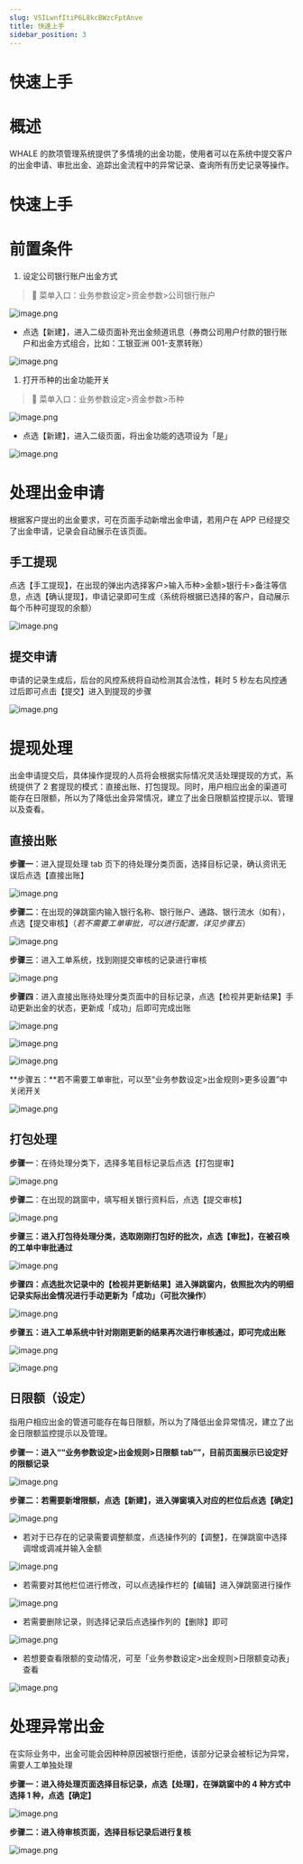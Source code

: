 ```yaml
---
slug: VSILwnfItiP6L8kcBWzcFptAnve
title: 快速上手
sidebar_position: 3
---
```



# 快速上手


# 概述


WHALE 的款项管理系统提供了多情境的出金功能，使用者可以在系统中提交客户的出金申请、审批出金、追踪出金流程中的异常记录、查询所有历史记录等操作。


# 快速上手


# 前置条件

1. 设定公司银行账户出金方式

> 📍 菜单入口：业务参数设定>资金参数>公司银行账户


![image.png](/assets/a0588fbf6926cb281ae11a1da226e4b3.png)

- 点选【新建】，进入二级页面补充出金频道讯息（券商公司用户付款的银行账户和出金方式组合，比如：工银亚洲 001-支票转账）

![image.png](/assets/36f4e3c4c6fc73bc5c89badcd1be6098.png)

1. 打开币种的出金功能开关

> 📍 菜单入口：业务参数设定>资金参数>币种


![image.png](/assets/095f3daa0e40afed97aa179c8af2fdb0.png)

- 点选【新建】，进入二级页面，将出金功能的选项设为「是」

![image.png](/assets/7aa124fa3dad2b47f906a076ba518ff1.png)


# 处理出金申请


根据客户提出的出金要求，可在页面手动新增出金申请，若用户在 APP 已经提交了出金申请，记录会自动展示在该页面。


## 手工提现


点选【手工提现】，在出现的弹出内选择客户>输入币种>金额>银行卡>备注等信息，点选【确认提现】，申请记录即可生成（系统将根据已选择的客户，自动展示每个币种可提现的余额）


![image.png](/assets/b2f11e3d5a5138a37d5f6586db4d3c60.png)


## 提交申请


申请的记录生成后，后台的风控系统将自动检测其合法性，耗时 5 秒左右风控通过后即可点击【提交】进入到提现的步骤


![image.png](/assets/5bda55cff910f2ca0472c44ab47b3baf.png)


# 提现处理


出金申请提交后，具体操作提现的人员将会根据实际情况灵活处理提现的方式，系统提供了 2 套提现的模式：直接出账、打包提现。同时，用户相应出金的渠道可能存在日限额，所以为了降低出金异常情况，建立了出金日限额监控提示以、管理以及查看。


## 直接出账


**步骤一**：进入提现处理 tab 页下的待处理分类页面，选择目标记录，确认资讯无误后点选【直接出账】


![image.png](/assets/e29cee226951bd9ba95664fb06decd1c.png)


**步骤二**：在出现的弹跳窗内输入银行名称、银行账户、通路、银行流水（如有），点选【提交审核】（_若不需要工单审批，可以进行配置，详见步骤五_）


![image.png](/assets/817cce6b15001c51000ec42a14a625bc.png)


**步骤三**：进入工单系统，找到刚提交审核的记录进行审核


![image.png](/assets/2cdc7e85b5202ce89007e7526d949bb8.png)


**步骤四**：进入直接出账待处理分类页面中的目标记录，点选【检视并更新结果】手动更新出金的状态，更新成「成功」后即可完成出账


![image.png](/assets/c9553a7a09ebe3410eb27910b5dbfd1f.png)


![image.png](/assets/14fbe360c0650ee9ed203ffffaa2021f.png)


![image.png](/assets/e48b5495ae59adbb3d13405d74b0ae9c.png)


**步骤五：**若不需要工单审批，可以至“业务参数设定>出金规则>更多设置”中关闭开关


![image.png](/assets/41365788d032cd3f8912ac5f7e88a68d.png)


## 打包处理


**步骤一**：在待处理分类下，选择多笔目标记录后点选【打包提审】


![image.png](/assets/1d7300f40867fbf7000c40ae11199316.png)


**步骤二**：在出现的跳窗中，填写相关银行资料后，点选【提交审核】


![image.png](/assets/5ef92d82f5d7f028d1c43f020420be70.png)


**步骤三：进入打包待处理分类，选取刚刚打包好的批次，点选【审批】，在被召唤的工单中审批通过**


![image.png](/assets/faab8f6c9b878bae2cf8cfb0b9df573a.png)


**步骤四：点选批次记录中的【检视并更新结果】进入弹跳窗内，依照批次内的明细记录实际出金情况进行手动更新为「成功」（可批次操作）**


![image.png](/assets/99f02103d6f1741e8cc23ee759fa2cf3.png)


**步骤五：进入工单系统中针对刚刚更新的结果再次进行审核通过，即可完成出账**


![image.png](/assets/845a73c63c800d1bd150cc49ee7545b5.png)


![image.png](/assets/c1c369fff5bced19f4fbe84dbaed30d2.png)


## 日限额（设定）


指用户相应出金的管道可能存在每日限额，所以为了降低出金异常情况，建立了出金日限额监控提示以及管理。


**步骤一：进入““业务参数设定>出金规则>日限额 tab””，目前页面展示已设定好的限额记录**


![image.png](/assets/0839b6c2915fbe879303e51bfb41e0f8.png)


**步骤二：若需要新增限额，点选【新建】，进入弹窗填入对应的栏位后点选【确定】**


![image.png](/assets/f29f597c106549b9925bcac84d5e0700.png)

- 若对于已存在的记录需要调整额度，点选操作列的【调整】，在弹跳窗中选择调增或调减并输入金额

![image.png](/assets/61def4e2501776655e658e6b29005ca7.png)

- 若需要对其他栏位进行修改，可以点选操作栏的【编辑】进入弹跳窗进行操作

![image.png](/assets/a58cbf8433d490a45286479437fda26c.png)

- 若需要删除记录，则选择记录后点选操作列的【删除】即可

![image.png](/assets/05dc9470a1f139dd298d5dbabc158858.png)

- 若想要查看限额的变动情况，可至「业务参数设定>出金规则>日限额变动表」查看

![image.png](/assets/6578d2be22488282b297aa8317facdfc.png)


# 处理异常出金


在实际业务中，出金可能会因种种原因被银行拒绝，该部分记录会被标记为异常，需要人工单独处理


**步骤一：进入待处理页面选择目标记录，点选【处理】，在弹跳窗中的 4 种方式中选择 1 种，点选【确定】**


![image.png](/assets/4a58a9f95e927f50e91724fd198d9ff4.png)


**步骤二：进入待审核页面，选择目标记录后进行复核**


![image.png](/assets/a92e7f0ae4c8153f818609443edc17e6.png)

